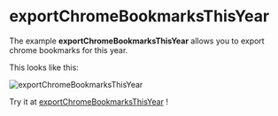 # exportChromeBookmarksThisYear

The example **exportChromeBookmarksThisYear** allows you to export chrome bookmarks for this year.

This looks like this:

 ![exportChromeBookmarksThisYear](/img/examples/exportChromeBookmarksThisYear.png) 

Try it at <a href='/../automation/loadexample/exportChromeBookmarksThisYear' target='_blank'>exportChromeBookmarksThisYear</a> !



